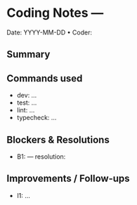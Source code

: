 # Coding Notes — <slug>

Date: YYYY-MM-DD • Coder: <name>

## Summary

<What changed at a high level>

## Commands used

- dev: …
- test: …
- lint: …
- typecheck: …

## Blockers & Resolutions

- B1: <issue> — resolution: <how resolved or follow-up>

## Improvements / Follow-ups

- I1: …

